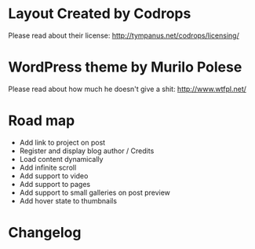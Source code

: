 # Layout Created by Codrops

Please read about their license: http://tympanus.net/codrops/licensing/

# WordPress theme by Murilo Polese

Please read about how much he doesn't give a shit: http://www.wtfpl.net/

# Road map
* Add link to project on post
* Register and display blog author / Credits
* Load content dynamically
* Add infinite scroll
* Add support to video
* Add support to pages
* Add support to small galleries on post preview
* Add hover state to thumbnails

# Changelog
